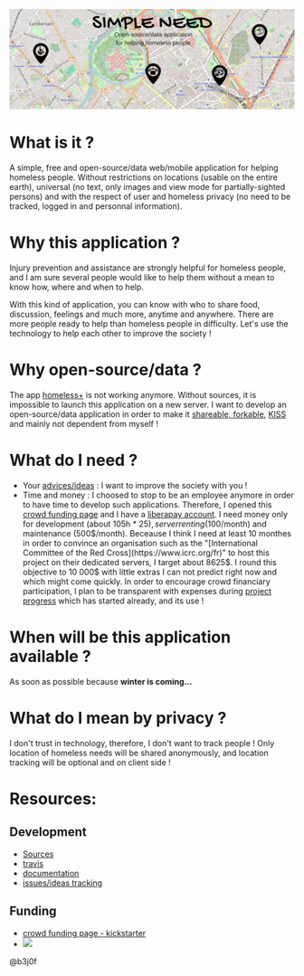 [![](https://github.com/b3j0f/simpleneed/blob/master/static/images/banner.png)](https://b3j0f.github.io/simpleneed/)

# What is it ?
A simple, free and open-source/data web/mobile application for helping homeless people. Without restrictions on locations (usable on the entire earth), universal (no text, only images and view mode for partially-sighted persons) and with the respect of user and homeless privacy (no need to be tracked,  logged in and personnal information).

# Why this application ?
Injury prevention and assistance are strongly helpful for homeless people, and I am sure several people would like to help them without a mean to know how, where and when to help.

With this kind of application, you can know with who to share food, discussion, feelings and much more, anytime and anywhere. There are more people ready to help than homeless people in difficulty. Let's use the technology to help each other to improve the society !

# Why open-source/data ?
The app [homeless+](http://homeless.com) is not working anymore. Without sources, it is impossible to launch this application on a new server. I want to develop an open-source/data application in order to make it [shareable, forkable](https://github.com/b3j0f/simpleneed/), [KISS](https://en.wikipedia.org/wiki/KISS_principle) and mainly not dependent from myself !

# What do I need ?
- Your [advices/ideas](https://github.com/b3j0f/simpleneed/issues) : I want to improve the society with you !
- Time and money : I choosed to stop to be an employee anymore in order to have time to develop such applications. Therefore, I opened this [crowd funding page](https://kickstarter.com/projects/b3j0f/simpleneed) and I have a [liberapay account](https://liberapay.com/b3j0f/donate). I need money only for development (about 105h * 25$), server renting (100$/month) and maintenance (500$/month). Beceause I think I need at least 10 monthes in order to convince an organisation such as the "[International Committee of the Red Cross](https://www.icrc.org/fr)" to host this project on their dedicated servers, I target about 8625$. I round this objective to 10 000$ with little extras I can not predict right now and which might come quickly. In order to encourage crowd financiary participation, I plan to be transparent with expenses during [project progress](https://b3j0f.github.io/simpleneed/) which has started already, and its use !

# When will be this application available ?
As soon as possible because **winter is coming...**

# What do I mean by privacy ?
I don't trust in technology, therefore, I don't want to track people ! Only location of homeless needs will be shared anonymously, and location tracking will be optional and on client side !

# Resources:

## Development

- [Sources](https://github.com/b3j0f/simpleneed)
- [travis](https://travis.com/b3j0f/simpleneed)
- [documentation](https://readthedocs.com/b3j0f/simpleneed)
- [issues/ideas tracking](https://github.com/b3j0f/simpleneed/issues)

## Funding

- [crowd funding page - kickstarter](https://kickstarter.com/projects/b3j0f/simpleneed)
- [![](https://liberapay.com/assets/widgets/donate.svg)](https://liberapay.com/b3j0f/donate)

@b3j0f
